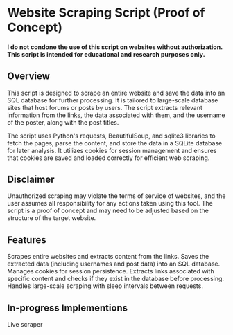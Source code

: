 # Website Scraping Script (Proof of Concept)
#### I do not condone the use of this script on websites without authorization. This script is intended for educational and research purposes only. 
## Overview
This script is designed to scrape an entire website and save the data into an SQL database for further processing. It is tailored to large-scale database sites that host forums or posts by users. The script extracts relevant information from the links, the data associated with them, and the username of the poster, along with the post titles.

The script uses Python's requests, BeautifulSoup, and sqlite3 libraries to fetch the pages, parse the content, and store the data in a SQLite database for later analysis. It utilizes cookies for session management and ensures that cookies are saved and loaded correctly for efficient web scraping.

## Disclaimer
Unauthorized scraping may violate the terms of service of websites, and the user assumes all responsibility for any actions taken using this tool. The script is a proof of concept and may need to be adjusted based on the structure of the target website.

## Features
Scrapes entire websites and extracts content from the links.
Saves the extracted data (including usernames and post data) into an SQL database.
Manages cookies for session persistence.
Extracts links associated with specific content and checks if they exist in the database before processing.
Handles large-scale scraping with sleep intervals between requests.
## In-progress Implementions
Live scraper

